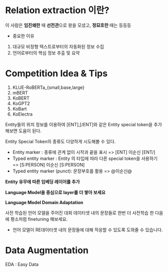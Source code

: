 # Relation extraction 이란?

이 사람은 **임진왜란** 때 **선전관**으로 왕을 모셨고, **정묘호란** 때는  등등등

- 중요한 이유
1. 대규모 비정형 텍스트로부터의 자동화된 정보 수집
2. 언어로부터의 핵심 정보 추출 및 요약


# Competition Idea & Tips


1. KLUE-RoBERTa_{small,base,large}
2. mBERT
3. KoBERT
4. KoGPT2
5. KoBart
6. KoElectra

Entity들의 위치 정보를 이용하여 [ENT],[/ENT]와 같은 Entity special token을 추가해보면 도움이 된다.

Entity Special Token의 종류도 다양하게 시도해볼 수 있다.
- Entity marker : 종류에 관계 없이 시작과 끝을 표시 => [ENT] 이순신 [ENT/]
- Typed entity marker : Entity 의 타입에 따라 다른 special token을 사용하기 => [S:PERSON] 이순신 [S:PERSON]
- Typed entity marker (punct): 문장부호를 활용 => @이순신@

**Entity 유무에 따른 임베딩 레이어를 추가**

**Language Model을 중심으로 layer를 더 쌓아 보세요**

**Language Model Domain Adaptation**

사전 학습된 언어 모델을 주어진 대회 데이터셋 내의 문장들로 한번 더 사전학습 한 다음에 평소처럼 finetuning 해보세요.
- 언어 모델이 RE데이터셋 내의 문장들에 대해 적응할 수 있도록 도와줄 수 있습니다.

# Data Augmentation

EDA : Easy Data 
